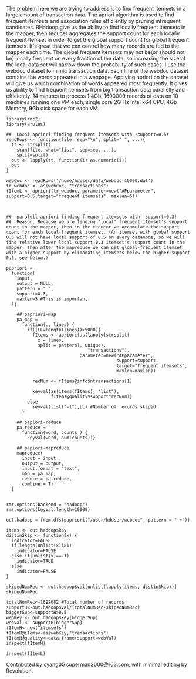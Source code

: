 The problem here we are trying to address is to find frequent itemsets in a large amount of transaction data.
The apriori algorithm is used to find frequent itemsets and association rules efficiently by pruning infrequent candidates. RHadoop give us the ability to find locally frequent itemsets in the mapper, then reducer aggregates the support count for each locally frequent itemset in order to get the global support count for global frequent itemsets.
It's great that we can control how many records are fed to the mapper each time. The global frequent itemsets may not be(or should not be) locally frequent on every fraction of the data, so increasing the size of the local data set will narrow down the probability of such cases. I use the webdoc dataset to mimic transaction data. Each line of the webdoc dataset contains the words appeared in a webpage. Applying apriori on the dataset will give us which combination of words appeared most frequently. It gives us ability to find frequent itemsets from big transaction data parallelly and efficiently. 14 minutes to process 1.4Gb, 1690000 records of data on 10 machines running one VM each, single core 2G Hz Intel x64 CPU, 4Gb Memory, 9Gb disk space for each VM.

```
library(rmr2)
library(arules)

##  Local apriori finding frequent itemsets with !support=0.5!
readRows <- function(file, sep="\n", split=" ", ...){
  tt <- strsplit(
    scan(file, what="list", sep=sep, ...),
    split=split)
  out <- lapply(tt, function(i) as.numeric(i))
  out
}

webdoc <- readRows('/home/hduser/data/webdoc-10000.dat')
tr_webdoc <- as(webdoc, "transactions")
fItemL <- apriori(tr_webdoc, parameter=new("APparameter", support=0.5,target="frequent itemsets", maxlen=5))



##  paralell-apriori finding frequent itemsets with !support=0.3!
##  Reason: Because we are finding "local" frequent itemset's support count in the mapper, then in the reducer we accumulate the support count for each local-frequent itemset. (An itemset with global support 0.5 will not have local support of 0.5 on every datanode, so we will find relative lower local-support 0.3 itemset's support count in the mapper. Then after the mapreduce we can get global-frequent itemset with a higher support by elimanating itemsets below the higher support 0.5, see below.)

papriori =
  function(
    input,
    output = NULL,
    pattern = " ",
    support=0.3,
    maxlen=5 #This is important!
  ){
    
    ## papriori-map
    pa.map =
      function(., lines) {
        if((LL=length(lines))>5000){
          fItems <- apriori(as(lapply(strsplit(
            x = lines,
            split = pattern), unique),
                               "transactions"),
                            parameter=new("APparameter",
                                          support=support,
                                          target="frequent itemsets",
                                          maxlen=maxlen))
          
          recNum <- fItems@info$ntransactions[1]
          
          keyval(as(items(fItems), "list"),
                 fItems@quality$support*recNum)}
        else
          keyval(list("-1"),LL) #Number of records skiped.
      }
    
    ## papiori-reduce
    pa.reduce =
      function(word, counts ) {
        keyval(word, sum(counts))}
    
    ## papiori-mapreduce
    mapreduce(
      input = input ,
      output = output,
      input.format = "text",
      map = pa.map,
      reduce = pa.reduce,
      combine = T)
  }


rmr.options(backend = "hadoop")
rmr.options(keyval.length=10000)

out.hadoop = from.dfs(papriori("/user/hduser/webdoc", pattern = " +"))

items <- out.hadoop$key
distinSkip <- function(x) {
  indicator=FALSE
  if(length(unlist(x))>1)
    indicator=FALSE
  else if(unlist(x)==-1)
    indicator=TRUE
  else
    indicator=FALSE
}

skipedNumRec <- out.hadoop$val[unlist(lapply(items, distinSkip))]
skipedNumRec

totalNumRec<-1692082 #Total number of records
supportH<-out.hadoop$val/(totalNumRec-skipedNumRec)
biggerSup<-supportH>0.5
webKey <- out.hadoop$key[biggerSup]
webVal <- supportH[biggerSup]
fItemH<-new("itemsets")
fItemH@items<-as(webKey,"transactions")
fItemH@quality<-data.frame(support=webVal)
inspect(fItemH)

inspect(fItemL)

```

Contributed by  cyang05 <superman3000@163.com>, with minimal editing by Revolution.